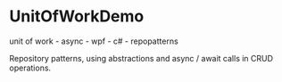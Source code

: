 # UnitOfWorkDemo
unit of work - async - wpf - c# - repopatterns


Repository patterns, using abstractions and async / await calls in CRUD operations.
